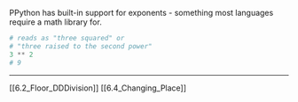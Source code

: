 PPython has built-in support for exponents - something most languages require a math library for.

``` python
# reads as "three squared" or
# "three raised to the second power"
3 ** 2
# 9
```

---
[[6.2_Floor_DDDivision]]
[[6.4_Changing_Place]]